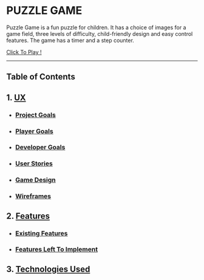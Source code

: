 # PUZZLE GAME

Puzzle Game is a fun puzzle for children. It has a choice of images for a game field, three levels of difficulty, child-friendly design and easy control features. The game has a timer and a step counter.

[Click To Play !](https://annadk.github.io/PuzzleGame/)

****
## Table of Contents


## 1. [UX](#ux) 
   * ### [Project Goals](#project-goals)
   * ### [Player Goals](#player-goals)
   * ### [Developer Goals](#developer-goals)
   * ### [User Stories](#user-stories)
   * ### [Game Design](#game-design)
   * ### [Wireframes](#wireframes)

## 2. [Features](#features)
   * ### [Existing Features](#existing-features)
   * ### [Features Left To Implement](#features-left-to-implement)

## 3. [Technologies Used](#technologies-used)
